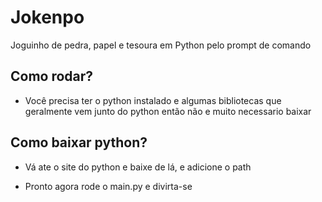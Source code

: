 # Jokenpo
Joguinho de pedra, papel e tesoura em Python pelo prompt de comando

## Como rodar?
- Você precisa ter o python instalado e algumas bibliotecas que geralmente vem junto do python então não e muito necessario baixar

## Como baixar python?
- Vá ate o site do python e baixe de lá, e adicione o path

- Pronto agora rode o main.py e divirta-se
